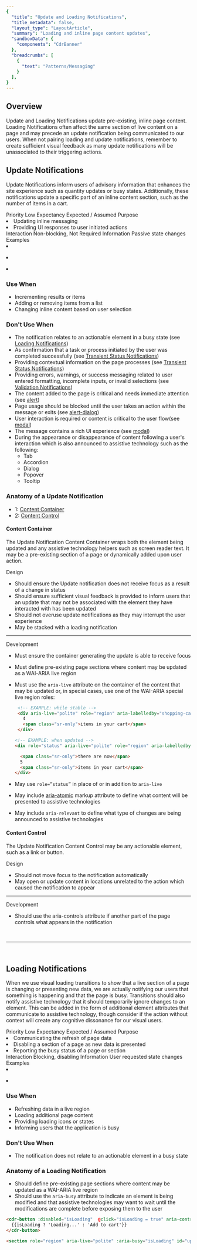 ```yaml
---
{
  "title": "Update and Loading Notifications",
  "title_metadata": false,
  "layout_type": "LayoutArticle",
  "summary": "Loading and inline page content updates",
  "sandboxData": {
    "components": "CdrBanner"
  },
  "breadcrumbs": [
    {
      "text": "Patterns/Messaging"
    }
  ],
}
---
```


<cdr-doc-table-of-contents-shell parentSelector='h2' childSelector='h3'>

## Overview

Update and Loading Notifications update pre-existing, inline page content. Loading Notifications often affect the same section of live content on a page and may precede an update notification being communicated to our users. When not pairing loading and update notifications, remember to create sufficient visual feedback as many update notifications will be unassociated to their triggering actions.

## Update Notifications

Update Notifications inform users of advisory information that enhances the site experience such as quantity updates or busy states.
Additionally, these notifications update a specific part of an inline content section, such as the number of items in a cart.

<cdr-table class="advanced-table" full-width=false>
  <tr>
    <th class="advanced-table__header">
      Priority
    </th>
    <td> <icon-information-fill /> Low</td>
  </tr>
  <tr>
    <th class="advanced-table__header">
      Expectancy
    </th>
    <td>Expected / Assumed</td>
  </tr>
  <tr>
  <tr>
    <th class="advanced-table__header">
      Purpose
    </th>
    <td>
      <cdr-list>
        <li>Updating inline messaging</li>
        <li>Providing UI responses to user initiated actions</li>
      </cdr-list>
    </td>
  </tr>
  <tr>
    <th class="advanced-table__header">Interaction</th>
    <td>Non-blocking, Not Required</td>
  </tr>
  <tr>
    <th class="advanced-table__header">Information</th>
    <td>Passive state changes </td>
  </tr>
  <tr>
    <th class="advanced-table__header">Examples</th>
    <td>
      <cdr-list>
          <li>
            <figure>
              <cdr-img :src="$withBase('/notifications/cartUpdateExample.png')" alt="An example on REI.com of this notifications" width="80px"/>
              <figcaption>
                <cdr-caption
                summary="After a user adds an item to their cart, a section of content near the Shopping Cart icon increases in number. Additionally, assistive technology should announce 'x items in your cart'."/>
              </figcaption>
            </figure>
          </li>
          <li>
            <figure>
              <cdr-img :src="$withBase('/notifications/updateExample.png')" alt="An example on REI.com of this notifications" width="350px"/>
              <figcaption>
                <cdr-caption
                summary=" After a user selects the 'Bontrager' filter on the Mountain Bike Helmets search results page, the 'Mountain Bike Helmets
            (number of results)' updates to 'Bontrager Mountain Bike Helmets (5 results)'. Ensuring this is marked up as a notification enable users of assistive technology stay informed of this update."/>
              </figcaption>
            </figure>
          </li>
          <li>
            <figure>
              <cdr-img :src="$withBase('/notifications/quantityUpdate.png')" alt="An example on REI.com of this notifications" width="500px"/>
              <figcaption>
                <cdr-caption
                summary=" As a user updates the quantity of an product in the shopping cart, multiple items are updated to reflect this change: item price, order summary subtotal, order total, and total and savings of the shopping cart."/>
              </figcaption>
            </figure>
          </li>
        </cdr-list>
    </td>
  </tr>
</cdr-table>

### Use When

- Incrementing results or items
- Adding or removing items from a list
- Changing inline content based on user selection

### Don't Use When
- The notification relates to an actionable element in a busy state (see [Loading Notifications](../update-and-loading-notifications/#loading-notifications))
- As confirmation that a task or process initiated by the user was completed successfully (see [Transient Status Notifications](#transient-status-notifications))
- Providing contextual information on the page processes (see [Transient Status Notifications](#transient-status-notifications))
- Providing errors, warnings, or success messaging related to user entered formatting, incomplete inputs, or invalid selections (see [Validation Notifications](validation/#validation-notifications))
- The content added to the page is critical and needs immediate attention (see [alert](../alerts))
- Page usage should be blocked until the user takes an action within the message or exits (see [alert-dialog](alerts/#alert-dialog))
- User interaction is required or content is critical to the user flow(see [modal](../../components/modal/))
- The message contains a rich UI experience (see [modal](../../components/modal/))
- During the appearance or disappearance of content following a user's interaction which is also announced to assistive technology such as the following:
  - Tab
  - Accordion
  - Dialog
  - Popover
  - Tooltip
  
### Anatomy of a Update Notification

<cdr-img :src="$withBase('/notifications/updateNotification.png')" alt="Diagram for conditional notifications as an overlay, annotating the required layout of the elements listed below" />

- 1: [Content Container](#content-container)
- 2: [Content Control](#content-control)
  
#### Content Container

The Update Notification Content Container wraps both the element being updated and any assistive technology helpers such as screen reader text. It may be a pre-existing section of a page or dynamically added upon user action.

Design 
- Should ensure the Update notification does not receive focus as a result of a change in status
- Should ensure sufficient visual feedback is provided to inform users that an update that may not be associated with the element they have interacted with has been updated
- Should not overuse update notifications as they may interrupt the user experience
- May be stacked with a loading notification
<hr/>

Development
- Must ensure the container generating the update is able to receive focus
- Must define pre-existing page sections where content may be updated as a WAI-ARIA live region
- Must use the `aria-live` attribute on the container of the content that may be updated or, in special cases, use one of the WAI-ARIA special live region roles:
  
   ```html
    <!-- EXAMPLE: while stable -->
    <div aria-live="polite" role="region" aria-labelledby="shopping-cart">
      4
      <span class="sr-only">items in your cart</span>
    </div>
    ```
    ```html
    <!-- EXAMPLE: when updated -->
    <div role="status" aria-live="polite" role="region" aria-labelledby="shopping-cart">

      <span class="sr-only">there are now</span>
      5
      <span class="sr-only">items in your cart</span>
    </div>
    ```
  
- May use `role=”status”` in place of or in addition to `aria-live`
- May include [aria-atomic](https://www.digitala11y.com/aria-atomic-properties/) markup attribute to define what content will be presented to assistive technologies
- May include `aria-relevant` to define what type of changes are being announced to assistive technologies
  
#### Content Control
 The Update Notification Content Control may be any actionable element, such as a link or button.

Design 
- Should not move focus to the notification automatically
- May open or update content in locations unrelated to the action which caused the notification to appear
<hr />

Development
- Should use the aria-controls attribute if another part of the page controls what appears in the notification

<br />
<hr />
<br />

## Loading Notifications

When we use visual loading transitions to show that a live section of a page is changing or presenting new data, we are actually notifying our users that something is happening and that the page is busy. Transitions should also notify assistive technology that it should temporarily ignore changes to an element.
This can be added in the form of additional element attributes that communicate to assistive technology, though consider if the action without context will create any cognitive dissonance for our visual users.

<cdr-table class="advanced-table" full-width=false>
  <tr>
    <th class="advanced-table__header">
      Priority
    </th>
    <td> <icon-information-fill /> Low</td>
  </tr>
  <tr>
    <th class="advanced-table__header">
      Expectancy
    </th>
    <td>Expected / Assumed</td>
  </tr>
  <tr>
  <tr>
    <th class="advanced-table__header">
      Purpose
    </th>
    <td>
      <cdr-list>
      <li>Communicating the refresh of page data</li>
      <li>Disabling a section of a page as new data is presented</li>
      <li>Reporting the busy status of a page or section</li>
      </cdr-list>
    </td>
  </tr>
  <tr>
    <th class="advanced-table__header">Interaction</th>
    <td>Blocking, disabling</td>
  </tr>
  <tr>
    <th class="advanced-table__header">Information</th>
    <td>User requested state changes</td>
  </tr>
  <tr>
    <th class="advanced-table__header">Examples</th>
    <td>
      <cdr-list>
        <li>
          <figure>
            <cdr-img :src="$withBase('/notifications/updateExamples.png')" alt="An example on REI.com of this update notification" width="250px"/>
            <figcaption>
              <cdr-caption
              summary="As the 'Find a store near you' modal is loading results, it displays a loading icon. Additionally, assistive technology should inform non-vision users of the busy state. For more information, review the loading notification section above."/>
            </figcaption>
          </figure>
        </li>
        <li>
        <figure>
            <cdr-img :src="$withBase('/notifications/updateExampleAddToCartButton.png')" alt="An example on REI.com of this update notification" width="250px"/>
            <figcaption>
              <cdr-caption
              summary="After a user presses the Add to Cart button, the button grays out or changes to a loading icon. Additionally, assistive technology should inform users of the busy state. For more information review the loading notification section above."/>
            </figcaption>
          </figure> 
        </li>
      </cdr-list>
    </td>
  </tr>
</cdr-table>

### Use When

- Refreshing data in a live region
- Loading additional page content
- Providing loading icons or states
- Informing users that the application is busy
### Don't Use When

- The notification does not relate to an actionable element in a busy state

### Anatomy of a Loading Notification

<cdr-img :src="$withBase('/notifications/loadingNotification.png')" alt="Diagram of loading animation annotating the list below" width="600px"/>

- Should define pre-existing page sections where content may be updated as a WAI-ARIA live region
- Should use the `aria-busy` attribute to indicate an element is being modified and that assistive technologies may want to wait until the modifications are complete before exposing them to the user

<cdr-doc-example-code-pair repository-href="/src/components/button" :sandbox-data="$page.frontmatter.sandboxData" :model="{isLoading: false}">

```html
<cdr-button :disabled="isLoading"  @click="isLoading = true" aria-controls="updateContainer">
  {{isLoading ? 'Loading...' : 'Add to cart'}}
</cdr-button>

<section role="region" aria-live="polite" :aria-busy="isLoading" id="updateContainer">{{isLoading ? 'This content is being updated...' : 'Live content section'}}</section>
```

</cdr-doc-example-code-pair>

</cdr-doc-table-of-contents-shell>
